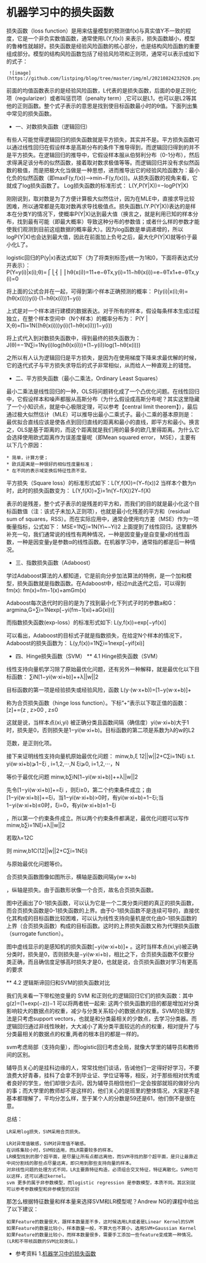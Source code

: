 # 机器学习中的损失函数

损失函数（loss function）是用来估量模型的预测值f(x)与真实值Y不一致的程度，它是一个非负实数值函数，通常使用L(Y,f(x))
来表示，损失函数越小，模型的鲁棒性就越好。损失函数是经验风险函数的核心部分，也是结构风险函数的重要组成部分。模型的结构风险函数包括了经验风险项和正则项，通常可以表示成如下的式子：  

     ![image](https://github.com/listping/blog/tree/master/img/ml/20210824232920.png)

前面的均值函数表示的是经验风险函数，L代表的是损失函数，后面的Φ是正则化项（regularizer）或者叫惩罚项（penalty term）,它可以是L1，也可以是L2等其他的正则函数。整个式子表示的意思是找到使目标函数最小时的θ值。下面列出集中常见的损失函数。
* 一、对数损失函数（逻辑回归）

有些人可能觉得逻辑回归的损失函数就是平方损失，其实并不是。平方损失函数可以通过线性回归在假设样本是高斯分布的条件下推导得到，而逻辑回归得到的并不是平方损失。在逻辑回归的推导中，它假设样本服从伯努利分布（0-1分布），然后求得满足该分布的似然函数，接着取对数求极值等等。而逻辑回归并没有求似然函数的极值，而是把极大化当做是一种思想，进而推导出它的经验风险函数为：最小化负的似然函数（即maxF(y,f(x))—>min−F(y,f(x)))。从损失函数的视角来看，它就成了log损失函数了。
Log损失函数的标准形式：
L(Y,P(Y|X))=−logP(Y|X)

刚刚说到，取对数是为了方便计算极大似然估计，因为在MLE中，直接求导比较困难，所以通常都是先取对数再求导找极值点。损失函数L(Y.P(Y|X))表达的是样本在分类Y的情况下，使概率P(Y|X)达到最大值（换言之，就是利用已知的样本分布，找到最有可能（即最大概率）导致这种分布的参数值；或者什么样的参数才能使我们观测到目前这组数据的概率最大）。因为log函数是单调递增的，所以logP(Y|X)也会达到最大值，因此在前面加上负号之后，最大化P(Y|X)就等价于最小化L了。

logistic回归的P(y|x)表达式如下（为了将类别标签y统一为1和0，下面将表达式分开表示）：
   P(Y=y(i)|x(i);θ)=⎧⎩⎨⎪⎪hθ(x(i))=11+e−θTx,y(i)=11−hθ(x(i))=e−θTx1+e−θTx,y(i)=0

将上面的公式合并在一起，可得到第i个样本正确预测的概率：
P(y(i)|x(i);θ)=(hθ(x(i)))y(i)⋅(1−hθ(x(i)))1−y(i)

上式是对一个样本进行建模的数据表达。对于所有的样本，假设每条样本生成过程独立，在整个样本空间中（N个样本）的概率分布为：
P(Y | X;θ)=∏i=1N((hθ(x(i)))y(i)(1−hθ(x(i)))1−y(i))

将上式代入到对数损失函数中，得到最终的损失函数为：
J(θ)=−1N∑i=1Ny(i)log(hθ(x(i)))+(1−y(i))log(1−hθ(x(i)))

之所以有人认为逻辑回归是平方损失，是因为在使用梯度下降来求最优解的时候，它的迭代式子与平方损失求导后的式子非常相似，从而给人一种直观上的错觉。

* 二、平方损失函数（最小二乘法，Ordinary Least Squares）

最小二乘法是线性回归的一种，OLS将问题转化成了一个凸优化问题。在线性回归中，它假设样本和噪声都服从高斯分布（为什么假设成高斯分布呢？其实这里隐藏了一个小知识点，就是中心极限定理，可以参考【central limit theorem】），最后通过极大似然估计（MLE）可以推导出最小二乘式子。最小二乘的基本原则是：最优拟合直线应该是使各点到回归直线的距离和最小的直线，即平方和最小。换言之，OLS是基于距离的，而这个距离就是我们用的最多的欧几里得距离。为什么它会选择使用欧式距离作为误差度量呢（即Mean squared error， MSE），主要有以下几个原因：

    * 简单，计算方便；
    * 欧氏距离是一种很好的相似性度量标准；
    * 在不同的表示域变换后特征性质不变。

平方损失（Square loss）的标准形式如下：L(Y,f(X))=(Y−f(x))2
当样本个数为n时，此时的损失函数变为：
L(Y,f(X))=∑i=1n(Y−f(X))2Y−f(X)

表示的是残差，整个式子表示的是残差的平方和，而我们的目的就是最小化这个目标函数值（注：该式子未加入正则项），也就是最小化残差的平方和（residual sum of squares，RSS）。而在实际应用中，通常会使用均方差（MSE）作为一项衡量指标，公式如下：
MSE=1N∑i=1N(Yi~−Yi)2
上面提到了线性回归，这里额外补充一句，我们通常说的线性有两种情况，一种是因变量y是自变量x的线性函数，一种是因变量y是参数α的线性函数。在机器学习中，通常指的都是后一种情况。

* 三、指数损失函数（Adaboost）

学过Adaboost算法的人都知道，它是前向分步加法算法的特例，是一个加和模型，损失函数就是指数函数。在Adaboost中，经过m此迭代之后，可以得到fm(x):
fm(x)=fm−1(x)+amGm(x)

Adaboost每次迭代时的目的是为了找到最小化下列式子时的参数a和G：
argmina,G=∑i=1Nexp[−yi(fm−1(xi)+aG(xi))]

而指数损失函数(exp-loss）的标准形式如下:
L(y,f(x))=exp[−yf(x)]

可以看出，Adaboost的目标式子就是指数损失，在给定N个样本的情况下，Adaboost的损失函数为：
L(y,f(x))=1N∑i=1nexp[−yif(xi)]

* 四、Hinge损失函数（SVM）
** 4.1 Hinge损失函数（SVM）

线性支持向量机学习除了原始最优化问题，还有另外一种解释，就是最优化以下目标函数：
∑iN[1−yi(w⋅xi+b)]++λ||w||2

目标函数的第一项是经验损失或经验风险，函数
L(y⋅(w⋅x+b))=[1−y(w⋅x+b)]+

称为合页损失函数（hinge loss function）。下标”+”表示以下取正值的函数：
[z]+={z , z>00 , z≤0

这就是说，当样本点(xi,yi)
被正确分类且函数间隔（确信度）yi(w⋅xi+b)大于1时，损失是0，否则损失是1−yi(w⋅xi+b)。目标函数的第二项是系数为λ的w的L2

范数，是正则化项。

接下来证明线性支持向量机原始最优化问题：
minw,b,ξ 12||w||2+C∑i=1Nξi
s.t.  yi(w⋅xi+b)⩾1−ξi , i=1,2,⋅⋅⋅,N
ξi⩾0, i=1,2,⋅⋅⋅，N

等价于最优化问题
minw,b∑iN[1−yi(w⋅xi+b)]++λ||w||2

先令[1−yi(w⋅xi+b)]+=ξi
，则ξi≥0，第二个约束条件成立；由[1−yi(w⋅xi+b)]+=ξi，当1−yi(w⋅xi+b)>0时，有yi(w⋅xi+b)=1−ξi;当1−yi(w⋅xi+b)≤0时，ξi=0，有yi(w⋅xi+b)≥1−ξi

，所以第一个约束条件成立。所以两个约束条件都满足，最优化问题可以写作
minw,b∑i=1Nξi+λ||w||2

若取λ=12C

则
minw,b1C(12||w||2+C∑i=1Nξi)

与原始最优化问题等价。

合页损失函数图像如图所示，横轴是函数间隔y(w⋅x+b)

，纵轴是损失。由于函数形状像一个合页，故名合页损失函数。

图中还画出了0-1损失函数，可以认为它是一个二类分类问题的真正的损失函数，而合页损失函数是0-1损失函数的上界。由于0-1损失函数不是连续可导的，直接优化其构成的目标函数比较困难，可以认为线性支持向量机是优化由0-1损失函数的上界（合页损失函数）构成的目标函数。这时的上界损失函数又称为代理损失函数（surrogate function）。

图中虚线显示的是感知机的损失函数[−yi(w⋅xi+b)]+
。这时当样本点(xi,yi)被正确分类时，损失是0，否则损失是−yi(w⋅xi+b)，相比之下，合页损失函数不仅要分类正确，而且确信度足够高时损失才是0，也就是说，合页损失函数对学习有更高的要求

** 4.2 逻辑斯谛回归和SVM的损失函数对比

我们先来看一下带松弛变量的 SVM 和正则化的逻辑回归它们的损失函数：其中 g(z)=(1+exp(−z))−1
可以将两者统一起来:
这两个损失函数的目的都是增加对分类影响较大的数据点的权重，减少与分类关系较小的数据点的权重。SVM的处理方法是只考虑support vectors，也就是和分类最相关的少数点，去学习分类器。而逻辑回归通过非线性映射，大大减小了离分类平面较远的点的权重，相对提升了与分类最相关的数据点的权重,两者的根本目的都是一样的。

svm考虑局部（支持向量），而logistic回归考虑全局，就像大学里的辅导员和教师间的区别。

辅导员关心的是挂科边缘的人，常常找他们谈话，告诫他们一定得好好学习，不要浪费大好青春，挂科了会拿不到毕业证、学位证等等，相反，对于那些相对优秀或者良好的学生，他们却很少去问，因为辅导员相信他们一定会按部就班的做好分内的事；而大学里的教师却不是这样的，他们关心的是班里的整体情况，大家是不是基本都理解了，平均分怎么样，至于某个人的分数是59还是61，他们倒不是很在意。

总结：

    LR采用log损失，SVM采用合页损失。

    LR对异常值敏感，SVM对异常值不敏感。
    在训练集较小时，SVM较适用，而LR需要较多的样本。
    LR模型找到的那个超平面，是尽量让所有点都远离他，而SVM寻找的那个超平面，是只让最靠近中间分割线的那些点尽量远离，即只用到那些支持向量的样本。
    对非线性问题的处理方式不同，LR主要靠特征构造，必须组合交叉特征，特征离散化。SVM也可以这样，还可以通过kernel。
    svm 更多的属于非参数模型，而logistic regression 是参数模型，本质不同。其区别就可以参考参数模型和非参模型的区别

那怎么根据特征数量和样本量来选择SVM和LR模型呢？Andrew NG的课程中给出了以下建议：

    如果Feature的数量很大，跟样本数量差不多，这时候选用LR或者是Linear Kernel的SVM
    如果Feature的数量比较小，样本数量一般，不算大也不算小，选用SVM+Gaussian Kernel
    如果Feature的数量比较小，而样本数量很多，需要手工添加一些feature变成第一种情况。(LR和不带核函数的SVM比较类似。)

* 参考资料
1.[机器学习中的损失函数](https://plushunter.github.io/2017/07/08/%E6%9C%BA%E5%99%A8%E5%AD%A6%E4%B9%A0%E7%AE%97%E6%B3%95%E7%B3%BB%E5%88%97%EF%BC%8824%EF%BC%89%EF%BC%9A%E6%8D%9F%E5%A4%B1%E5%87%BD%E6%95%B0/)

